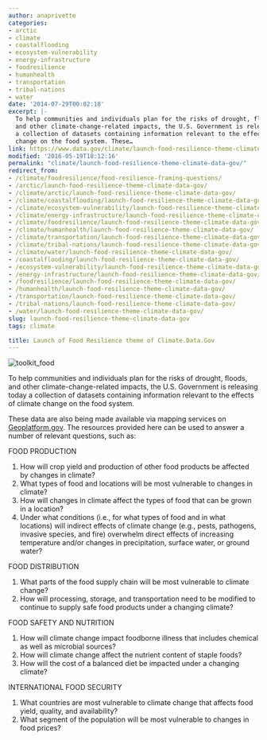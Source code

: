 ```yaml
---
author: anaprivette
categories:
- arctic
- climate
- coastalflooding
- ecosystem-vulnerability
- energy-infrastructure
- foodresilience
- humanhealth
- transportation
- tribal-nations
- water
date: '2014-07-29T00:02:18'
excerpt: |-
  To help communities and individuals plan for the risks of drought, floods,
  and other climate-change-related impacts, the U.S. Government is releasing today
  a collection of datasets containing information relevant to the effects of climate
  change on the food system. These…
link: https://www.data.gov/climate/launch-food-resilience-theme-climate-data-gov/
modified: '2016-05-19T18:12:16'
permalink: "climate/launch-food-resilience-theme-climate-data-gov/"
redirect_from:
- /climate/foodresilience/food-resilience-framing-questions/
- /arctic/launch-food-resilience-theme-climate-data-gov/
- /climate/arctic/launch-food-resilience-theme-climate-data-gov/
- /climate/coastalflooding/launch-food-resilience-theme-climate-data-gov/
- /climate/ecosystem-vulnerability/launch-food-resilience-theme-climate-data-gov/
- /climate/energy-infrastructure/launch-food-resilience-theme-climate-data-gov/
- /climate/foodresilience/launch-food-resilience-theme-climate-data-gov/
- /climate/humanhealth/launch-food-resilience-theme-climate-data-gov/
- /climate/transportation/launch-food-resilience-theme-climate-data-gov/
- /climate/tribal-nations/launch-food-resilience-theme-climate-data-gov/
- /climate/water/launch-food-resilience-theme-climate-data-gov/
- /coastalflooding/launch-food-resilience-theme-climate-data-gov/
- /ecosystem-vulnerability/launch-food-resilience-theme-climate-data-gov/
- /energy-infrastructure/launch-food-resilience-theme-climate-data-gov/
- /foodresilience/launch-food-resilience-theme-climate-data-gov/
- /humanhealth/launch-food-resilience-theme-climate-data-gov/
- /transportation/launch-food-resilience-theme-climate-data-gov/
- /tribal-nations/launch-food-resilience-theme-climate-data-gov/
- /water/launch-food-resilience-theme-climate-data-gov/
slug: launch-food-resilience-theme-climate-data-gov
tags: climate

title: Launch of Food Resilience theme of Climate.Data.Gov
---
```


![toolkit_food](https://s3-us-gov-west-1.amazonaws.com/cg-0817d6e3-93c4-4de8-8b32-da6919464e61/toolkit_food-1024x1024.png)

To help communities and individuals plan for the risks of drought, floods, and other climate-change-related impacts, the U.S. Government is releasing today a collection of datasets containing information relevant to the effects of climate change on the food system.

These data are also being made available via mapping services on [Geoplatform.gov](http://www.geoplatform.gov). The resources provided here can be used to answer a number of relevant questions, such as:

FOOD PRODUCTION

1. How will crop yield and production of other food products be affected by changes in climate?
2. What types of food and locations will be most vulnerable to changes in climate?
3. How will changes in climate affect the types of food that can be grown in a location?
4. Under what conditions (i.e., for what types of food and in what locations) will indirect effects of climate change (e.g., pests, pathogens, invasive species, and fire) overwhelm direct effects of increasing temperature and/or changes in precipitation, surface water, or ground water?

FOOD DISTRIBUTION

1. What parts of the food supply chain will be most vulnerable to climate change?
2. How will processing, storage, and transportation need to be modified to continue to supply safe food products under a changing climate?

FOOD SAFETY AND NUTRITION

1. How will climate change impact foodborne illness that includes chemical as well as microbial sources?
2. How will climate change affect the nutrient content of staple foods?
3. How will the cost of a balanced diet be impacted under a changing climate?

INTERNATIONAL FOOD SECURITY

1. What countries are most vulnerable to climate change that affects food yield, quality, and availability?
2. What segment of the population will be most vulnerable to changes in food prices?
